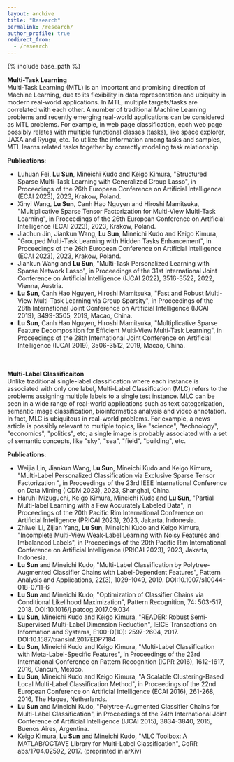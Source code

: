 ```yaml
---
layout: archive
title: "Research"
permalink: /research/
author_profile: true
redirect_from:
  - /research
---
```


{% include base_path %}

**Multi-Task Learning** <br />
Multi-Task Learning (MTL) is an important and promising direction of Machine Learning, due to its flexibility in data representation and ubiquity in modern real-world applications. In MTL, multiple targets/tasks are correlated with each other. A number of traditional Machine Learning problems and recently emerging real-world applications can be considered as MTL problems. For example, in web page classification, each web page possibly relates with multiple functional classes (tasks), like space explorer, JAXA and Ryugu, etc. To utilize the information among tasks and samples, MTL learns related tasks together by correctly modeling task relationship.

**Publications**: <br />
* Luhuan Fei, **Lu Sun**, Mineichi Kudo and Keigo Kimura, "Structured Sparse Multi-Task Learning with Generalized Group Lasso", in Proceedings of the 26th European Conference on Artificial Intelligence (ECAI 2023), 2023, Krakow, Poland. <br />
* Xinyi Wang, **Lu Sun**, Canh Hao Nguyen and Hiroshi Mamitsuka, "Multiplicative Sparse Tensor Factorization for Multi-View Multi-Task Learning", in Proceedings of the 26th European Conference on Artificial Intelligence (ECAI 2023), 2023, Krakow, Poland. <br />
* Jiachun Jin, Jiankun Wang, **Lu Sun**, Mineichi Kudo and Keigo Kimura, "Grouped Multi-Task Learning with Hidden Tasks Enhancement", in Proceedings of the 26th European Conference on Artificial Intelligence (ECAI 2023), 2023, Krakow, Poland. <br />
* Jiankun Wang and **Lu Sun**, "Multi-Task Personalized Learning with Sparse Network Lasso", in Proceedings of the 31st International Joint Conference on Artificial Intelligence (IJCAI 2022), 3516-3522, 2022, Vienna, Austria. <br />
* **Lu Sun**, Canh Hao Nguyen, Hiroshi Mamitsuka, "Fast and Robust Multi-View Multi-Task Learning via Group Sparsity", in Proceedings of the 28th International Joint Conference on Artificial Intelligence (IJCAI 2019), 3499-3505, 2019, Macao, China. <br />
* **Lu Sun**, Canh Hao Nguyen, Hiroshi Mamitsuka, "Multiplicative Sparse Feature Decomposition for Efficient Multi-View Multi-Task Learning", in Proceedings of the 28th International Joint Conference on Artificial Intelligence (IJCAI 2019), 3506-3512, 2019, Macao, China.
<br /> <br /> <br />

**Multi-Label Classificaiton** <br />
Unlike traditional single-label classification where each instance is associated with only one label,
Multi-Label Classification (MLC) refers to the problems assigning multiple labels to a single test instance. 
MLC can be seen in a wide range of real-world applications
such as text categorization, semantic image classification, bioinformatics analysis and video annotation. 
In fact, MLC is ubiquitous in real-world problems. For example, a news article is possibly relevant to
multiple topics, like "science", "technology", "economics", "politics", etc;
a single image is probably associated with a set of semantic concepts, like "sky", "sea",
"field", "building", etc.  

**Publications**: <br />
* Weijia Lin, Jiankun Wang, **Lu Sun**, Mineichi Kudo and Keigo Kimura, "Multi-Label Personalized Classification via Exclusive Sparse Tensor Factorization
", in Proceedings of the 23rd IEEE International Conference on Data Mining (ICDM 2023), 2023, Shanghai, China. <br />
* Haruhi Mizuguchi, Keigo Kimura,  Mineichi Kudo and **Lu Sun**, "Partial Multi-label Learning with a Few Accurately Labeled Data", in Proceedings of the 20th Pacific Rim International Conference on Artificial Intelligence (PRICAI 2023), 2023, Jakarta, Indonesia. <br />
* Zhiwei Li, Zijian Yang, **Lu Sun**, Mineichi Kudo and Keigo Kimura, "Incomplete Multi-View Weak-Label Learning with Noisy Features and Imbalanced Labels", in Proceedings of the 20th Pacific Rim International Conference on Artificial Intelligence (PRICAI 2023), 2023, Jakarta, Indonesia. <br />
* **Lu Sun** and Mineichi Kudo, "Multi-Label Classification by Polytree-Augmented Classifier Chains with Label-Dependent Features", Pattern Analysis and Applications, 22(3), 1029-1049, 2019. DOI:10.1007/s10044-018-0711-6 <br />
* **Lu Sun** and Mineichi Kudo, "Optimization of Classifier Chains via Conditional Likelihood Maximization", Pattern Recognition, 74: 503-517, 2018. DOI:10.1016/j.patcog.2017.09.034 <br />
* **Lu Sun**, Mineichi Kudo and Keigo Kimura, "READER: Robust Semi-Supervised Multi-Label Dimension Reduction", IEICE Transactions on Information and Systems, E100-D(10): 2597-2604, 2017. DOI:10.1587/transinf.2017EDP7184 <br />
* **Lu Sun**, Mineichi Kudo and Keigo Kimura, "Multi-Label Classification with Meta-Label-Specific Features", in Proceedings of the 23rd International Conference on Pattern Recognition (ICPR 2016), 1612-1617, 2016, Cancun, Mexico. <br />
* **Lu Sun**, Mineichi Kudo and Keigo Kimura, "A Scalable Clustering-Based Local Multi-Label Classification Method", in Proceedings of the 22nd European Conference on Artificial Intelligence (ECAI 2016), 261-268, 2016, The Hague, Netherlands. <br />
* **Lu Sun** and Mineichi Kudo, "Polytree-Augmented Classifier Chains for Multi-Label Classification", in Proceedings of the 24th International Joint Conference of Artificial Intelligence (IJCAI 2015), 3834-3840, 2015, Buenos Aires, Argentina. <br />
* Keigo Kimura, **Lu Sun** and Mineichi Kudo, "MLC Toolbox: A MATLAB/OCTAVE Library for Multi-Label Classification", CoRR abs/1704.02592, 2017. (preprinted in arXiv)  
